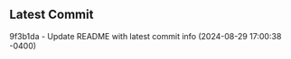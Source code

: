 
## Latest Commit
9f3b1da - Update README with latest commit info (2024-08-29 17:00:38 -0400) <Yunxi-Zhou>

